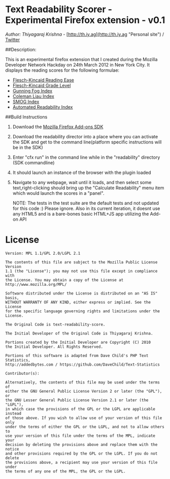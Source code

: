 Text Readability Scorer - Experimental Firefox extension - v0.1
========================================================
*Author: Thiyagaraj Krishna* - [http://th.iy.ag](http://th.iy.ag "Personal site") / [Twitter](http://twitter.com/thiyagaraj "Thiyag on Twitter")

##Description:

This is an experimental firefox extension that I created during the Mozilla Developer Network Hackday on 24th March 2012 in New York City. It displays the reading scores for the following formulae:

* [Flesch-Kincaid Reading Ease](http://en.wikipedia.org/wiki/Flesch%E2%80%93Kincaid_readability_test)
* [Flesch-Kincaid Grade Level](http://en.wikipedia.org/wiki/Flesch%E2%80%93Kincaid_readability_test#Flesch_Reading_Ease)
* [Gunning Fog Index](http://en.wikipedia.org/wiki/Gunning_fog_index)
* [Coleman Liau Index](http://en.wikipedia.org/wiki/Coleman%E2%80%93Liau_index)
* [SMOG Index](http://en.wikipedia.org/wiki/SMOG)
* [Automated Readability Index](http://en.wikipedia.org/wiki/Automated_Readability_Index)

##Build Instructions
1. Download the [Mozilla Firefox Add-ons SDK](https://addons.mozilla.org/en-US/developers/builder)
2. Download the readability director into a place where you can activate the SDK and get to the command line(platform specific instructions will be in the SDK)
3. Enter "cfx run" in the command line while in the "readability" directory (SDK commandline)
4. It should launch an instance of the browser with the plugin loaded
5. Navigate to any webpage, wait until it loads, and then select some text,right-clicking should bring up the "Calculate Readability" menu item which would launch the scores in a "panel".

    NOTE: The tests in the test suite are the default tests and not updated for this code :) Please ignore. Also in its current iteration, it doesnt use any HTML5 and is a bare-bones basic HTML+JS app utilizing the Add-on API

License
=======

    Version: MPL 1.1/GPL 2.0/LGPL 2.1
    
    The contents of this file are subject to the Mozilla Public License Version 
    1.1 (the "License"); you may not use this file except in compliance with 
    the License. You may obtain a copy of the License at 
    http://www.mozilla.org/MPL/
    
    Software distributed under the License is distributed on an "AS IS" basis,
    WITHOUT WARRANTY OF ANY KIND, either express or implied. See the License
    for the specific language governing rights and limitations under the
    License.
    
    The Original Code is text-readability-score.
    
    The Initial Developer of the Original Code is Thiyagaraj Krishna.

    Portions created by the Initial Developer are Copyright (C) 2010
    the Initial Developer. All Rights Reserved.
	
	Portions of this software is adapted from Dave Child's PHP Text Statistics,  
	http://addedbytes.com / https://github.com/DaveChild/Text-Statistics
    
    Contributor(s):
    
    Alternatively, the contents of this file may be used under the terms of
    either the GNU General Public License Version 2 or later (the "GPL"), or
    the GNU Lesser General Public License Version 2.1 or later (the "LGPL"),
    in which case the provisions of the GPL or the LGPL are applicable instead
    of those above. If you wish to allow use of your version of this file only
    under the terms of either the GPL or the LGPL, and not to allow others to
    use your version of this file under the terms of the MPL, indicate your
    decision by deleting the provisions above and replace them with the notice
    and other provisions required by the GPL or the LGPL. If you do not delete
    the provisions above, a recipient may use your version of this file under
    the terms of any one of the MPL, the GPL or the LGPL.
